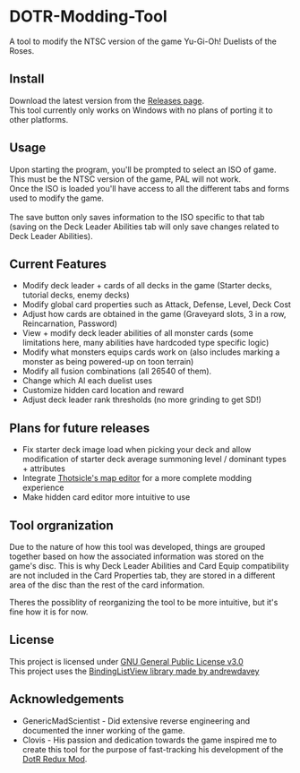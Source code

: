 # DOTR-Modding-Tool
A tool to modify the NTSC version of the game Yu-Gi-Oh! Duelists of the Roses.

## Install
Download the latest version from the [Releases page](../../releases).\
This tool currently only works on Windows with no plans of porting it to other platforms.

## Usage
Upon starting the program, you'll be prompted to select an ISO of game. This must be the NTSC version of the game, PAL will not work.\
Once the ISO is loaded you'll have access to all the different tabs and forms used to modify the game.\
\
The save button only saves information to the ISO specific to that tab (saving on the Deck Leader Abilities tab will only save changes related to Deck Leader Abilities).

## Current Features
* Modify deck leader + cards of all decks in the game (Starter decks, tutorial decks, enemy decks)
* Modify global card properties such as Attack, Defense, Level, Deck Cost
* Adjust how cards are obtained in the game (Graveyard slots, 3 in a row, Reincarnation, Password)
* View + modify deck leader abilities of all monster cards (some limitations here, many abilities have hardcoded type specific logic)
* Modify what monsters equips cards work on (also includes marking a monster as being powered-up on toon terrain)
* Modify all fusion combinations (all 26540 of them).
* Change which AI each duelist uses
* Customize hidden card location and reward
* Adjust deck leader rank thresholds (no more grinding to get SD!)

## Plans for future releases
- Fix starter deck image load when picking your deck and allow modification of starter deck average summoning level / dominant types + attributes
- Integrate [Thotsicle's map editor](https://github.com/rjoken/DOTRMap) for a more complete modding experience
- Make hidden card editor more intuitive to use

## Tool orgranization
Due to the nature of how this tool was developed, things are grouped together based on how the associated information was stored on the game's disc.
This is why Deck Leader Abilities and Card Equip compatibility are not included in the Card Properties tab, they are stored in a different area of the disc than the rest of the card information.

Theres the possiblity of reorganizing the tool to be more intuitive, but it's fine how it is for now.

## License
This project is licensed under [GNU General Public License v3.0](./LICENSE)\
This project uses the [BindingListView library made by andrewdavey](https://sourceforge.net/projects/blw/)

## Acknowledgements
* GenericMadScientist - Did extensive reverse engineering and documented the inner working of the game.
* Clovis - His passion and dedication towards the game inspired me to create this tool for the purpose of fast-tracking his development of the [DotR Redux Mod](https://www.youtube.com/watch?v=E_Aa2xC0Gig&ab_channel=Clovis).
